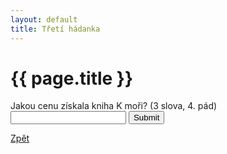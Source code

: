 ```yaml
---
layout: default
title: Třetí hádanka
---
```


<div class="uvod">
<h1>{{ page.title }}</h1>
<p>
<form name="myForm" onsubmit="return validateForm3()" method="post">
	Jakou cenu získala kniha K moři? (3 slova, 4. pád) <input type="text" name="fname">
	<input type="submit" value="Submit">
</form>
</p>
<a href="/uvody/soukupova_uvod.html">Zpět</a>
</div>
<script src="/assets/js/hadanky_ps.js"></script>